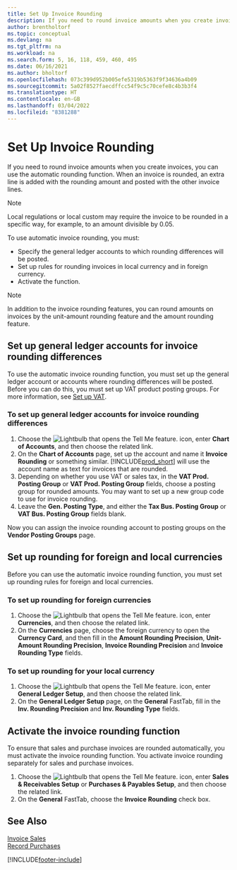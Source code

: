 ```yaml
---
title: Set Up Invoice Rounding
description: If you need to round invoice amounts when you create invoices, you can use the automatic rounding function explained here.
author: brentholtorf
ms.topic: conceptual
ms.devlang: na
ms.tgt_pltfrm: na
ms.workload: na
ms.search.form: 5, 16, 118, 459, 460, 495
ms.date: 06/16/2021
ms.author: bholtorf
ms.openlocfilehash: 073c399d952b005efe5319b5363f9f34636a4b09
ms.sourcegitcommit: 5a02f8527faecdffcc54f9c5c70cefe8c4b3b3f4
ms.translationtype: HT
ms.contentlocale: en-GB
ms.lasthandoff: 03/04/2022
ms.locfileid: "8381288"
---
```

# <a name="set-up-invoice-rounding"></a>Set Up Invoice Rounding
If you need to round invoice amounts when you create invoices, you can use the automatic rounding function. When an invoice is rounded, an extra line is added with the rounding amount and posted with the other invoice lines.

> [!NOTE]  
>  Local regulations or local custom may require the invoice to be rounded in a specific way, for example, to an amount divisible by 0.05.  

To use automatic invoice rounding, you must:  

* Specify the general ledger accounts to which rounding differences will be posted.  
* Set up rules for rounding invoices in local currency and in foreign currency.  
* Activate the function.  

> [!NOTE]  
>  In addition to the invoice rounding features, you can round amounts on invoices by the unit-amount rounding feature and the amount rounding feature.  

## <a name="set-up-general-ledger-accounts-for-invoice-rounding-differences"></a>Set up general ledger accounts for invoice rounding differences
To use the automatic invoice rounding function, you must set up the general ledger account or accounts where rounding differences will be posted. Before you can do this, you must set up VAT product posting groups. For more information, see [Set up VAT](finance-setup-vat.md).  

### <a name="to-set-up-general-ledger-accounts-for-invoice-rounding-differences"></a>To set up general ledger accounts for invoice rounding differences  
1. Choose the ![Lightbulb that opens the Tell Me feature.](media/ui-search/search_small.png "Tell me what you want to do") icon, enter **Chart of Accounts**, and then choose the related link.  
2. On the **Chart of Accounts** page, set up the account and name it **Invoice Rounding** or something similar. [!INCLUDE[prod_short](includes/prod_short.md)] will use the account name as text for invoices that are rounded.  
3. Depending on whether you use VAT or sales tax, in the **VAT Prod. Posting Group** or **VAT Prod. Posting Group** fields, choose a posting group for rounded amounts. You may want to set up a new group code to use for invoice rounding.
4. Leave the **Gen. Posting Type**, and either the **Tax Bus. Posting Group** or **VAT Bus. Posting Group** fields blank. <!-- Why do we say to leave these blank, when there are a lot of other fields we also leave blank but don't mention? -->  

Now you can assign the invoice rounding account to posting groups on the **Vendor Posting Groups** page.  <!-- Why only the vendor posting groups? -->

## <a name="set-up-rounding-for-foreign-and-local-currencies"></a>Set up rounding for foreign and local currencies
Before you can use the automatic invoice rounding function, you must set up rounding rules for foreign and local currencies.

### <a name="to-set-up-rounding-for-foreign-currencies"></a>To set up rounding for foreign currencies  
1. Choose the ![Lightbulb that opens the Tell Me feature.](media/ui-search/search_small.png "Tell me what you want to do") icon, enter **Currencies**, and then choose the related link.  
2. On the **Currencies** page, choose the foreign currency to open the **Currency Card**, and then fill in the **Amount Rounding Precision**, **Unit-Amount Rounding Precision**, **Invoice Rounding Precision** and **Invoice Rounding Type** fields.

### <a name="to-set-up-rounding-for-your-local-currency"></a>To set up rounding for your local currency
1. Choose the ![Lightbulb that opens the Tell Me feature.](media/ui-search/search_small.png "Tell me what you want to do") icon, enter **General Ledger Setup**, and then choose the related link.  
2. On the **General Ledger Setup** page, on the **General** FastTab, fill in the **Inv. Rounding Precision** and **Inv. Rounding Type** fields.  

## <a name="activate-the-invoice-rounding-function"></a>Activate the invoice rounding function  
To ensure that sales and purchase invoices are rounded automatically, you must activate the invoice rounding function. You activate invoice rounding separately for sales and purchase invoices.

1. Choose the ![Lightbulb that opens the Tell Me feature.](media/ui-search/search_small.png "Tell me what you want to do") icon, enter **Sales & Receivables Setup** or **Purchases & Payables Setup**, and then choose the related link.  
2. On the **General** FastTab, choose the **Invoice Rounding** check box.  

## <a name="see-also"></a>See Also  
[Invoice Sales](sales-how-invoice-sales.md)  
[Record Purchases](purchasing-how-record-purchases.md)


[!INCLUDE[footer-include](includes/footer-banner.md)]